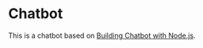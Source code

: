 # Chatbot

This is a chatbot based on [Building Chatbot with Node.js](http://www.oreilly.com/online-training/building-bots-node-js.html).
